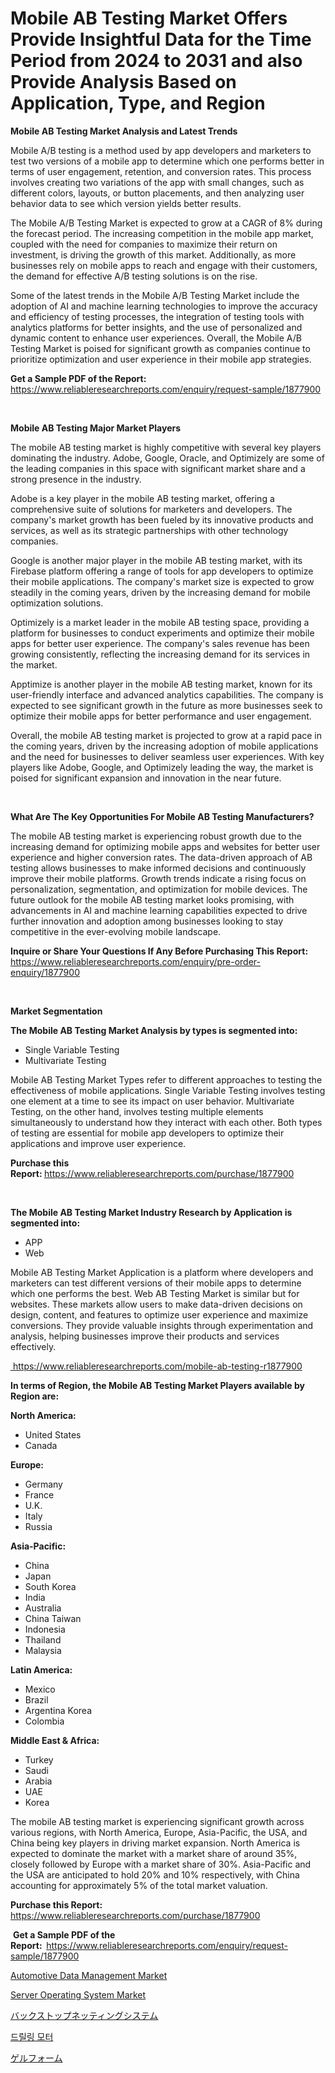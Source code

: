 <p><h1>Mobile AB Testing Market Offers Provide Insightful Data for the Time Period from 2024 to 2031 and also Provide Analysis Based on Application, Type, and Region</h1></p><p><strong>Mobile AB Testing Market Analysis and Latest Trends</strong></p>
<p><p>Mobile A/B testing is a method used by app developers and marketers to test two versions of a mobile app to determine which one performs better in terms of user engagement, retention, and conversion rates. This process involves creating two variations of the app with small changes, such as different colors, layouts, or button placements, and then analyzing user behavior data to see which version yields better results.</p><p>The Mobile A/B Testing Market is expected to grow at a CAGR of 8% during the forecast period. The increasing competition in the mobile app market, coupled with the need for companies to maximize their return on investment, is driving the growth of this market. Additionally, as more businesses rely on mobile apps to reach and engage with their customers, the demand for effective A/B testing solutions is on the rise.</p><p>Some of the latest trends in the Mobile A/B Testing Market include the adoption of AI and machine learning technologies to improve the accuracy and efficiency of testing processes, the integration of testing tools with analytics platforms for better insights, and the use of personalized and dynamic content to enhance user experiences. Overall, the Mobile A/B Testing Market is poised for significant growth as companies continue to prioritize optimization and user experience in their mobile app strategies.</p></p>
<p><strong>Get a Sample PDF of the Report:&nbsp;</strong> <a href="https://www.reliableresearchreports.com/enquiry/request-sample/1877900">https://www.reliableresearchreports.com/enquiry/request-sample/1877900</a></p>
<p>&nbsp;</p>
<p><strong>Mobile AB Testing Major Market Players</strong></p>
<p><p>The mobile AB testing market is highly competitive with several key players dominating the industry. Adobe, Google, Oracle, and Optimizely are some of the leading companies in this space with significant market share and a strong presence in the industry.</p><p>Adobe is a key player in the mobile AB testing market, offering a comprehensive suite of solutions for marketers and developers. The company's market growth has been fueled by its innovative products and services, as well as its strategic partnerships with other technology companies.</p><p>Google is another major player in the mobile AB testing market, with its Firebase platform offering a range of tools for app developers to optimize their mobile applications. The company's market size is expected to grow steadily in the coming years, driven by the increasing demand for mobile optimization solutions.</p><p>Optimizely is a market leader in the mobile AB testing space, providing a platform for businesses to conduct experiments and optimize their mobile apps for better user experience. The company's sales revenue has been growing consistently, reflecting the increasing demand for its services in the market.</p><p>Apptimize is another player in the mobile AB testing market, known for its user-friendly interface and advanced analytics capabilities. The company is expected to see significant growth in the future as more businesses seek to optimize their mobile apps for better performance and user engagement.</p><p>Overall, the mobile AB testing market is projected to grow at a rapid pace in the coming years, driven by the increasing adoption of mobile applications and the need for businesses to deliver seamless user experiences. With key players like Adobe, Google, and Optimizely leading the way, the market is poised for significant expansion and innovation in the near future.</p></p>
<p>&nbsp;</p>
<p><strong>What Are The Key Opportunities For Mobile AB Testing Manufacturers?</strong></p>
<p><p>The mobile AB testing market is experiencing robust growth due to the increasing demand for optimizing mobile apps and websites for better user experience and higher conversion rates. The data-driven approach of AB testing allows businesses to make informed decisions and continuously improve their mobile platforms. Growth trends indicate a rising focus on personalization, segmentation, and optimization for mobile devices. The future outlook for the mobile AB testing market looks promising, with advancements in AI and machine learning capabilities expected to drive further innovation and adoption among businesses looking to stay competitive in the ever-evolving mobile landscape.</p></p>
<p><strong>Inquire or Share Your Questions If Any Before Purchasing This Report:</strong> <a href="https://www.reliableresearchreports.com/enquiry/pre-order-enquiry/1877900">https://www.reliableresearchreports.com/enquiry/pre-order-enquiry/1877900</a></p>
<p>&nbsp;</p>
<p><strong>Market Segmentation</strong></p>
<p><strong>The Mobile AB Testing Market Analysis by types is segmented into:</strong></p>
<p><ul><li>Single Variable Testing</li><li>Multivariate Testing</li></ul></p>
<p><p>Mobile AB Testing Market Types refer to different approaches to testing the effectiveness of mobile applications. Single Variable Testing involves testing one element at a time to see its impact on user behavior. Multivariate Testing, on the other hand, involves testing multiple elements simultaneously to understand how they interact with each other. Both types of testing are essential for mobile app developers to optimize their applications and improve user experience.</p></p>
<p><strong>Purchase this Report:&nbsp;</strong><a href="https://www.reliableresearchreports.com/purchase/1877900">https://www.reliableresearchreports.com/purchase/1877900</a></p>
<p>&nbsp;</p>
<p><strong>The Mobile AB Testing Market Industry Research by Application is segmented into:</strong></p>
<p><ul><li>APP</li><li>Web</li></ul></p>
<p><p>Mobile AB Testing Market Application is a platform where developers and marketers can test different versions of their mobile apps to determine which one performs the best. Web AB Testing Market is similar but for websites. These markets allow users to make data-driven decisions on design, content, and features to optimize user experience and maximize conversions. They provide valuable insights through experimentation and analysis, helping businesses improve their products and services effectively.</p></p>
<p><a href="https://www.reliableresearchreports.com/mobile-ab-testing-r1877900">&nbsp;https://www.reliableresearchreports.com/mobile-ab-testing-r1877900</a></p>
<p><strong>In terms of Region, the Mobile AB Testing Market Players available by Region are:</strong></p>
<p>
    <p> <strong> North America: </strong>
        <ul>
            <li>United States</li>
            <li>Canada</li>
        </ul>
        </p> 
    <p> <strong> Europe: </strong>
        <ul>
            <li>Germany</li>
            <li>France</li>
            <li>U.K.</li>
            <li>Italy</li>
            <li>Russia</li>
        </ul>
        </p> 
    <p> <strong> Asia-Pacific: </strong>
        <ul>
            <li>China</li>
            <li>Japan</li>
            <li>South Korea</li>
            <li>India</li>
            <li>Australia</li>
            <li>China Taiwan</li>
            <li>Indonesia</li>
            <li>Thailand</li>
            <li>Malaysia</li>
        </ul>
        </p> 
    <p> <strong> Latin America: </strong>
        <ul>
            <li>Mexico</li>
            <li>Brazil</li>
            <li>Argentina Korea</li>
            <li>Colombia</li>
        </ul>
        </p> 
    <p> <strong> Middle East & Africa: </strong>
        <ul>
            <li>Turkey</li>
            <li>Saudi</li>
            <li>Arabia</li>
            <li>UAE</li>
            <li>Korea</li>
        </ul>
    </p>
    </p>
<p><p>The mobile AB testing market is experiencing significant growth across various regions, with North America, Europe, Asia-Pacific, the USA, and China being key players in driving market expansion. North America is expected to dominate the market with a market share of around 35%, closely followed by Europe with a market share of 30%. Asia-Pacific and the USA are anticipated to hold 20% and 10% respectively, with China accounting for approximately 5% of the total market valuation.</p></p>
<p><strong>Purchase this Report: </strong><a href="https://www.reliableresearchreports.com/purchase/1877900">https://www.reliableresearchreports.com/purchase/1877900</a></p>
<p>&nbsp;<strong>Get a Sample PDF of the Report:&nbsp;&nbsp;</strong><a href="https://www.reliableresearchreports.com/enquiry/request-sample/1877900">https://www.reliableresearchreports.com/enquiry/request-sample/1877900</a></p>
<p><strong></strong></p>
<p><p><a href="https://github.com/wusalecollins540tpqoz/Market-Research-Report-List-2/blob/main/automotive-data-management-market.md">Automotive Data Management Market</a></p><p><a href="https://github.com/kathiaseamanalvaradovlprc2h/Market-Research-Report-List-2/blob/main/server-operating-system-market.md">Server Operating System Market</a></p><p><a href="https://medium.com/@jasohung45456/%E3%83%90%E3%83%83%E3%82%AF%E3%82%B9%E3%83%88%E3%83%83%E3%83%97%E3%83%8D%E3%83%83%E3%83%88%E3%82%B7%E3%82%B9%E3%83%86%E3%83%A0%E5%B8%82%E5%A0%B4%E3%81%AE%E8%A6%8F%E6%A8%A1-%E5%B8%82%E5%A0%B4%E3%81%AE%E5%B1%95%E6%9C%9B%E3%81%8A%E3%82%88%E3%81%B3%E5%B8%82%E5%A0%B4%E4%BA%88%E6%B8%AC-2024%E5%B9%B4%E3%81%8B%E3%82%892031%E5%B9%B4-84e1459ee5bc">バックストップネッティングシステム</a></p><p><a href="https://medium.com/@clairhane1954/%EB%93%9C%EB%A6%B4-%EB%AA%A8%ED%84%B0-%EC%8B%9C%EC%9E%A5-%EC%A0%84%EB%A7%9D-%EC%82%B0%EC%97%85-%EA%B0%9C%EC%9A%94-%EB%B0%8F-%EC%98%88%EC%B8%A1-2024%EB%85%84%EB%B6%80%ED%84%B0-2031%EB%85%84%EA%B9%8C%EC%A7%80-0a673591bfab">드릴링 모터</a></p><p><a href="https://github.com/AaronVargas43/Market-Research-Report-List-1/blob/main/638600915628.md">ゲルフォーム</a></p></p>